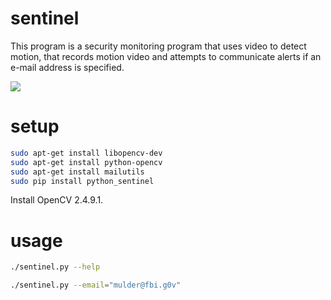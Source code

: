 # sentinel

This program is a security monitoring program that uses video to detect motion, that records motion video and attempts to communicate alerts if an e-mail address is specified.

![](https://raw.githubusercontent.com/wdbm/sentinel/master/media/motion_detection.gif)

# setup

```Bash
sudo apt-get install libopencv-dev
sudo apt-get install python-opencv
sudo apt-get install mailutils
sudo pip install python_sentinel
```

Install OpenCV 2.4.9.1.

# usage

```Bash
./sentinel.py --help
```

```Bash
./sentinel.py --email="mulder@fbi.g0v"
```
